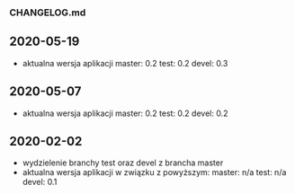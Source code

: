 ### CHANGELOG.md

## 2020-05-19
* aktualna wersja aplikacji
 master: 0.2
 test: 0.2
 devel: 0.3

## 2020-05-07
* aktualna wersja aplikacji
 master: 0.2
 test: 0.2
 devel: 0.2

## 2020-02-02
* wydzielenie branchy test oraz devel z brancha master
* aktualna wersja aplikacji w związku z powyższym:
 master: n/a
 test: n/a
 devel: 0.1
